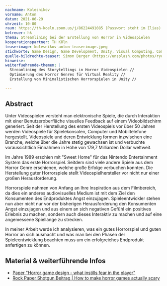 ```yaml
---
nachname: Kolesnikov  
vorname: Anton
datum: 2021-06-29
uhrzeit: 10-00
raum: https://th-koeln.zoom.us/j/86224491085 (Passwort steht im Ilias)
betreuer: hk
thema: Streamlining bei der Erstellung von Horror in Videospielen
kooperationspartner: TH Köln
teaserimage: kolesnikov-anton-teaserimage.jpeg
stichworte: Game Design, Game Development, Unity, Visual Computing, Computergrafik und Animation, Audiovisuelles Medienprojekt, Mensch-Computer Interaktion
quelle-bildrechte-teaser: Simon Berger (https://unsplash.com/photos/rydQVdwcgUQ)
hinweise:
weiterfuehrende-themen: |
  Streamlining des Storytellings in Horror Videospielen //
  Optimierung des Horror Genres für Virtual Reality //
  Erstellung von Minimalistischen Horrorspielen in Unity //
  
---
```


## Abstract

Unter Videospielen versteht man elektronische Spiele, die durch Interaktion mit einer Benutzeroberfläche visuelles Feedback auf einem Videobildschirm generiert. Seit der Herstellung des ersten Videospiels vor über 50 Jahren werden Videospiele für Spielekonsolen, Computer und Mobiltelefone hergestellt. Videospiele und deren Entwicklung formen inzwischen eine Branche, welche über die Jahre stetig gewachsen ist 
und verbuchte voraussichtlich Einnahmen in Höhe von 179,7 Milliarden Dollar weltweit.

Im Jahre 1989 erschien mit "Sweet Home" für das Nintendo Entertainment System das erste Horrorspiel. Seitdem sind viele andere Spiele aus dem Horror Genre erschienen, welche große Erfolge verbuchen konnten. Die Herstellung guter Horrorspiele stellt Videospielhersteller vor nicht nur einer großen Herausforderung. 

Horrorspiele nahmen von Anfang an Ihre Inspiration aus dem Filmbereich, da dies ein anderes audiovisuelles Medium ist mit dem Ziel den Konsumenten des Endproduktes Angst einzujagen. Spieleentwickler stehen nun aber nicht nur vor der bisherigen Herausforderung den Konsumenten Angst einzujagen und aus einem an sich negativen Gefühl ein positives Erlebnis zu machen, sondern auch dieses Interaktiv zu machen und auf eine angemessene Spiellänge zu strecken. 

In meiner Arbeit werde ich analysieren, was ein gutes Horrorspiel und guten Horror an sich ausmacht und was man bei den Phasen der Spieleentwicklung beachten muss um ein erfolgreiches Endprodukt anfertigen zu können.


## Material & weiterführende Infos

- [Paper "Horror game design - what instills fear in the player"](https://www.diva-portal.org/smash/get/diva2:1432687/FULLTEXT01.pdf)
- [Rock Paper Shotgun Beitrag | How to make horror games actually scary](https://www.rockpapershotgun.com/four-developers-of-scary-games-explain-how-to-make-scary-games-very-scary-indeed)

